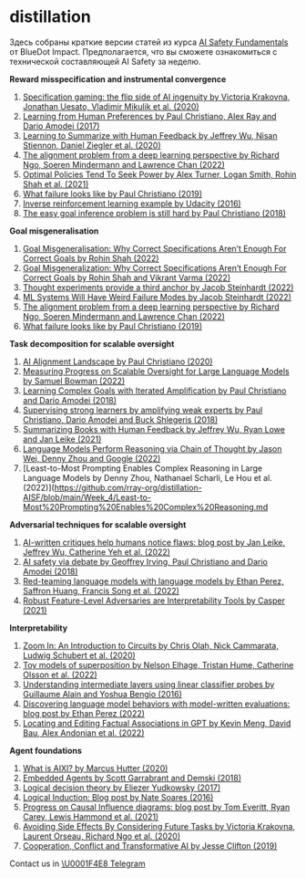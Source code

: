 # distillation

Здесь собраны краткие версии статей из курса [AI Safety Fundamentals](https://course.aisafetyfundamentals.com/alignment) от BlueDot Impact. Предполагается, что вы сможете ознакомиться с технической составляющей AI Safety за неделю.

**Reward misspecification and instrumental convergence**
1. [Specification gaming: the flip side of AI ingenuity by Victoria Krakovna, Jonathan Uesato, Vladimir Mikulik et al. (2020)](https://github.com/rray-org/distillation-AISF/blob/main/Week_2/Specification%20gaming%20the%20flip%20side%20of%20AI%20ingenuity.md)
2. [Learning from Human Preferences by Paul Christiano, Alex Ray and Dario Amodei (2017)](https://github.com/rray-org/distillation-AISF/blob/main/Week_2/Learning%20from%20human%20preferences.md)
3. [Learning to Summarize with Human Feedback by Jeffrey Wu, Nisan Stiennon, Daniel Ziegler et al. (2020)](https://github.com/rray-org/distillation-AISF/blob/main/Week_2/Learning%20to%20Summarize%20with%20Human%20Feedback.md)
4. [The alignment problem from a deep learning perspective by Richard Ngo, Soeren Mindermann and Lawrence Chan (2022)](https://github.com/rray-org/distillation-AISF/blob/main/Week_2/The%20alignment%20problem%20from%20a%20deep%20learning%20perspective.md)
5. [Optimal Policies Tend To Seek Power by Alex Turner, Logan Smith, Rohin Shah et al. (2021)](https://github.com/rray-org/distillation-AISF/blob/main/Week_2/Optimal%20Policies%20Tend%20To%20Seek%20Power.md)
6. [What failure looks like by Paul Christiano (2019)](https://github.com/rray-org/distillation-AISF/blob/main/Week_2/What%20failure%20looks%20like.md)
7. [Inverse reinforcement learning example by Udacity (2016)](https://github.com/rray-org/distillation-AISF/blob/main/Week_2/Inverse%20reinforcement%20learning%20example.md)
9. [The easy goal inference problem is still hard by Paul Christiano (2018)](https://github.com/rray-org/distillation-AISF/blob/main/Week_2/The%20easy%20goal%20inference%20problem%20is%20still%20hard.md)

**Goal misgeneralisation**
1. [Goal Misgeneralisation: Why Correct Specifications Aren’t Enough For Correct Goals by Rohin Shah (2022)](https://github.com/rray-org/distillation-AISF/blob/main/Week_3/Goal%20Misgeneralisation%20Why%20Correct%20Specifications.md)
2. [Goal Misgeneralization: Why Correct Specifications Aren’t Enough For Correct Goals by Rohin Shah and Vikrant Varma (2022)](https://arxiv.org/abs/2210.01790)
3. [Thought experiments provide a third anchor by Jacob Steinhardt (2022)](https://github.com/rray-org/distillation-AISF/blob/main/Week_3/Thought%20experiments%20provide%20a%20third%20anchor.md)
4. [ML Systems Will Have Weird Failure Modes by Jacob Steinhardt (2022)](https://bounded-regret.ghost.io/ml-systems-will-have-weird-failure-modes-2/)
5. [The alignment problem from a deep learning perspective by Richard Ngo, Soeren Mindermann and Lawrence Chan (2022)](https://arxiv.org/abs/2209.00626)
6. [What failure looks like by Paul Christiano (2019)](https://github.com/rray-org/distillation-AISF/blob/main/Week_3/What%20failure%20looks%20like.md)

**Task decomposition for scalable oversight**
1. [AI Alignment Landscape by Paul Christiano (2020)](https://github.com/rray-org/distillation-AISF/blob/main/Week_4/AI%20Alignment%20Landscape.md)
2. [Measuring Progress on Scalable Oversight for Large Language Models by Samuel Bowman (2022)](https://github.com/rray-org/distillation-AISF/blob/main/Week_4/Measuring%20Progress%20on%20Scalable%20Oversight%20for%20Large.md)
3. [Learning Complex Goals with Iterated Amplification by Paul Christiano and Dario Amodei (2018)](https://github.com/rray-org/distillation-AISF/blob/main/Week_4/Learning%20Complex%20Goals%20with%20Iterated%20Amplification.md)
4. [Supervising strong learners by amplifying weak experts by Paul Christiano, Dario Amodei and Buck Shlegeris (2018)](https://arxiv.org/abs/1810.08575)
5. [Summarizing Books with Human Feedback by Jeffrey Wu, Ryan Lowe and Jan Leike (2021)](https://github.com/rray-org/distillation-AISF/blob/main/Week_4/Summarizing%20Books%20with%20Human%20Feedback.md)
6. [Language Models Perform Reasoning via Chain of Thought by Jason Wei, Denny Zhou and Google (2022)](https://github.com/rray-org/distillation-AISF/blob/main/Week_4/Language%20Models%20Perform%20Reasoning%20via%20Chain%20of%20Tho.md)
7. [Least-to-Most Prompting Enables Complex Reasoning in Large Language Models by Denny Zhou, Nathanael Scharli, Le Hou et al. (2022)](https://github.com/rray-org/distillation-AISF/blob/main/Week_4/Least-to-Most%20Prompting%20Enables%20Complex%20Reasoning.md

**Adversarial techniques for scalable oversight**
1. [AI-written critiques help humans notice flaws: blog post by Jan Leike, Jeffrey Wu, Catherine Yeh et al. (2022)](https://openai.com/blog/critiques/)
2. [AI safety via debate by Geoffrey Irving, Paul Christiano and Dario Amodei (2018)](https://arxiv.org/abs/1805.00899)
3. [Red-teaming language models with language models by Ethan Perez, Saffron Huang, Francis Song et al. (2022)](https://github.com/rray-org/distillation-AISF/blob/main/Week_5/Red-teaming%20language%20models%20with%20language%20models.md)
4. [Robust Feature-Level Adversaries are Interpretability Tools by Casper (2021)](https://arxiv.org/abs/2110.03605)

**Interpretability**
1. [Zoom In: An Introduction to Circuits by Chris Olah, Nick Cammarata, Ludwig Schubert et al. (2020)](https://distill.pub/2020/circuits/zoom-in/)
2. [Toy models of superposition by Nelson Elhage, Tristan Hume, Catherine Olsson et al. (2022)](https://transformer-circuits.pub/2022/toy_model/index.html)
3. [Understanding intermediate layers using linear classifier probes by Guillaume Alain and Yoshua Bengio (2016)](https://arxiv.org/abs/1610.01644)
4. [Discovering language model behaviors with model-written evaluations: blog post by Ethan Perez (2022)](https://www.alignmentforum.org/posts/yRAo2KEGWenKYZG9K/discovering-language-model-behaviors-with-model-written)
5. [Locating and Editing Factual Associations in GPT by Kevin Meng, David Bau, Alex Andonian et al. (2022)](https://rome.baulab.info/)

**Agent foundations**
1. [What is AIXI? by Marcus Hutter (2020)](https://github.com/rray-org/distillation-AISF/blob/main/Week_8/What%20is%20AIXI%20by%20Marcus%20Hutter%20(2020).md)
2. [Embedded Agents by Scott Garrabrant and Demski (2018)](https://intelligence.org/2018/10/29/embedded-agents/)
3. [Logical decision theory by Eliezer Yudkowsky (2017)](https://arbital.com/p/logical_dt/?l=5d6)
4. [Logical Induction: Blog post by Nate Soares (2016)](https://github.com/rray-org/distillation-AISF/blob/main/Week_8/Logical%20Induction.md)
5. [Progress on Causal Influence diagrams: blog post by Tom Everitt, Ryan Carey, Lewis Hammond et al. (2021)](https://deepmindsafetyresearch.medium.com/progress-on-causal-influence-diagrams-a7a32180b0d1)
6. [Avoiding Side Effects By Considering Future Tasks by Victoria Krakovna, Laurent Orseau, Richard Ngo et al. (2020)](https://arxiv.org/abs/2010.07877)
7. [Cooperation, Conflict and Transformative AI by Jesse Clifton (2019)](https://www.alignmentforum.org/s/p947tK8CoBbdpPtyK/p/KMocAf9jnAKc2jXri)

Contact us in [\U0001F4E8 Telegram](https://t.me/+LlS76hATHDhjNmIy)
